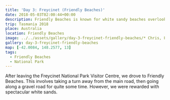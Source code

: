 ```yaml
---
title: 'Day 3: Freycinet (Friendly Beaches)'
date: 2018-05-03T02:00:44+00:00
description: Friendly Beaches is known for white sandy beaches overlooking a large saltwater lagoon, turquoise waters, granite rocks, and coastal heath.
trip: Tasmania 2018
place: Australia
location: Friendly Beaches
image: ../../assets/gallery/day-3-freycinet-friendly-beaches/* Chris, Friendly Beaches.jpeg
gallery: day-3-freycinet-friendly-beaches
map: [-42.0084, 148.2577, 13]
tags:
  - Friendly Beaches
  - National Park
---
```


After leaving the Freycinet National Park Visitor Centre, we drove to Friendly Beaches. This involves taking a turn away from the main road, then going along a gravel road for quite some time. However, we were rewarded with spectacular white sands.
